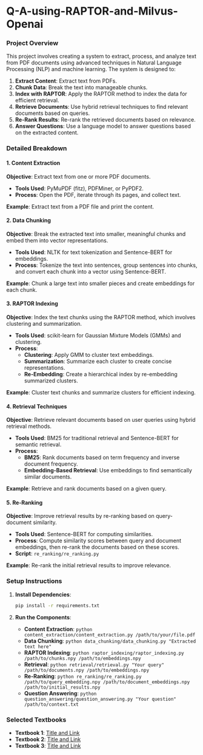 # Q-A-using-RAPTOR-and-Milvus-Openai
### Project Overview

This project involves creating a system to extract, process, and analyze text from PDF documents using advanced techniques in Natural Language Processing (NLP) and machine learning. The system is designed to:

1. **Extract Content**: Extract text from PDFs.
2. **Chunk Data**: Break the text into manageable chunks.
3. **Index with RAPTOR**: Apply the RAPTOR method to index the data for efficient retrieval.
4. **Retrieve Documents**: Use hybrid retrieval techniques to find relevant documents based on queries.
5. **Re-Rank Results**: Re-rank the retrieved documents based on relevance.
6. **Answer Questions**: Use a language model to answer questions based on the extracted content.

### Detailed Breakdown

#### 1. Content Extraction

**Objective**: Extract text from one or more PDF documents.

- **Tools Used**: PyMuPDF (fitz), PDFMiner, or PyPDF2.
- **Process**: Open the PDF, iterate through its pages, and collect text.


**Example**: Extract text from a PDF file and print the content.

#### 2. Data Chunking

**Objective**: Break the extracted text into smaller, meaningful chunks and embed them into vector representations.

- **Tools Used**: NLTK for text tokenization and Sentence-BERT for embeddings.
- **Process**: Tokenize the text into sentences, group sentences into chunks, and convert each chunk into a vector using Sentence-BERT.

**Example**: Chunk a large text into smaller pieces and create embeddings for each chunk.

#### 3. RAPTOR Indexing

**Objective**: Index the text chunks using the RAPTOR method, which involves clustering and summarization.

- **Tools Used**: scikit-learn for Gaussian Mixture Models (GMMs) and clustering.
- **Process**: 
  - **Clustering**: Apply GMM to cluster text embeddings.
  - **Summarization**: Summarize each cluster to create concise representations.
  - **Re-Embedding**: Create a hierarchical index by re-embedding summarized clusters.

**Example**: Cluster text chunks and summarize clusters for efficient indexing.

#### 4. Retrieval Techniques

**Objective**: Retrieve relevant documents based on user queries using hybrid retrieval methods.

- **Tools Used**: BM25 for traditional retrieval and Sentence-BERT for semantic retrieval.
- **Process**: 
  - **BM25**: Rank documents based on term frequency and inverse document frequency.
  - **Embedding-Based Retrieval**: Use embeddings to find semantically similar documents.

**Example**: Retrieve and rank documents based on a given query.

#### 5. Re-Ranking

**Objective**: Improve retrieval results by re-ranking based on query-document similarity.

- **Tools Used**: Sentence-BERT for computing similarities.
- **Process**: Compute similarity scores between query and document embeddings, then re-rank the documents based on these scores.
- **Script**: `re_ranking/re_ranking.py`

**Example**: Re-rank the initial retrieval results to improve relevance.

### Setup Instructions

1. **Install Dependencies**:
   ```bash
   pip install -r requirements.txt
   ```

2. **Run the Components**:
   - **Content Extraction**: `python content_extraction/content_extraction.py /path/to/your/file.pdf`
   - **Data Chunking**: `python data_chunking/data_chunking.py "Extracted text here"`
   - **RAPTOR Indexing**: `python raptor_indexing/raptor_indexing.py /path/to/chunks.npy /path/to/embeddings.npy`
   - **Retrieval**: `python retrieval/retrieval.py "Your query" /path/to/documents.npy /path/to/embeddings.npy`
   - **Re-Ranking**: `python re_ranking/re_ranking.py /path/to/query_embedding.npy /path/to/document_embeddings.npy /path/to/initial_results.npy`
   - **Question Answering**: `python question_answering/question_answering.py "Your question" /path/to/context.txt`

### Selected Textbooks

- **Textbook 1**: [Title and Link](https://example.com/textbook1)
- **Textbook 2**: [Title and Link](https://example.com/textbook2)
- **Textbook 3**: [Title and Link](https://example.com/textbook3)
